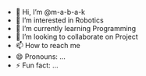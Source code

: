- 👋 Hi, I’m @m-a-b-a-k
- 👀 I’m interested in Robotics
- 🌱 I’m currently learning Programming
- 💞️ I’m looking to collaborate on Project
- 📫 How to reach me 
- 😄 Pronouns: ...
- ⚡ Fun fact: ...

<!---
m-a-b-a-k/m-a-b-a-k is a ✨ special ✨ repository because its `README.md` (this file) appears on your GitHub profile.
You can click the Preview link to take a look at your changes.
--->
